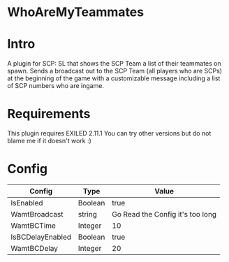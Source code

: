# WhoAreMyTeammates
<h1>Intro</h1>
A plugin for SCP: SL that shows the SCP Team a list of their teammates on spawn.
Sends a broadcast out to the SCP Team (all players who are SCPs) at the beginning of the game with a customizable message including a list of SCP numbers who are ingame.

<h1>Requirements</h1>
This plugin requires EXILED 2.11.1 
You can try other versions but do not blame me if it doesn't work :)
<h1>Config</h1>

| Config  | Type | Value |
| ------------- | ------------- | ------------- |
| IsEnabled  | Boolean  | true  |
| WamtBroadcast  | string  | Go Read the Config it's too long  |
| WamtBCTime  | Integer  | 10  |
| IsBCDelayEnabled  | Boolean  | true  |
| WamtBCDelay  | Integer  | 20  |